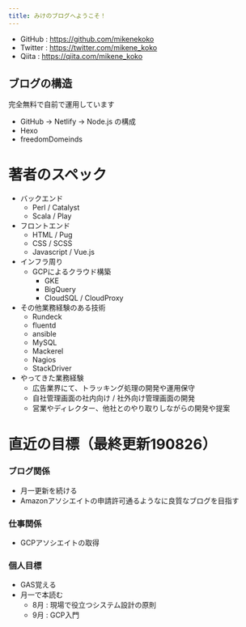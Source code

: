 ```yaml
---
title: みけのブログへようこそ！
---
```

* GitHub : https://github.com/mikenekoko
* Twitter : https://twitter.com/mikene_koko
* Qiita : https://qiita.com/mikene_koko 

## ブログの構造
完全無料で自前で運用しています
* GitHub -> Netlify -> Node.js の構成
* Hexo
* freedomDomeinds

# 著者のスペック
* バックエンド
  * Perl / Catalyst
  * Scala / Play
* フロントエンド
  * HTML / Pug
  * CSS / SCSS
  * Javascript / Vue.js
* インフラ周り
  * GCPによるクラウド構築
    * GKE
    * BigQuery
    * CloudSQL / CloudProxy
* その他業務経験のある技術
  * Rundeck
  * fluentd
  * ansible
  * MySQL
  * Mackerel
  * Nagios
  * StackDriver
* やってきた業務経験
  * 広告業界にて、トラッキング処理の開発や運用保守
  * 自社管理画面の社内向け / 社外向け管理画面の開発
  * 営業やディレクター、他社とのやり取りしながらの開発や提案

# 直近の目標（最終更新190826）
### ブログ関係
* 月一更新を続ける
* Amazonアソシエイトの申請許可通るようなに良質なブログを目指す

### 仕事関係
* GCPアソシエイトの取得

### 個人目標
* GAS覚える
* 月一で本読む
  * 8月 : 現場で役立つシステム設計の原則
  * 9月 : GCP入門